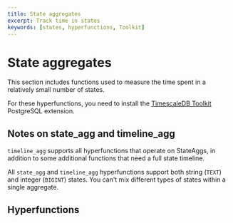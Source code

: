 ```yaml
---
title: State aggregates
excerpt: Track time in states
keywords: [states, hyperfunctions, Toolkit]
---
```


# State aggregates

This section includes functions used to measure the time spent in a relatively small number of states.

For these hyperfunctions, you need to install the [TimescaleDB Toolkit][install-toolkit] PostgreSQL extension.

## Notes on state_agg and timeline_agg

`timeline_agg` supports all hyperfunctions that operate on StateAggs, in addition
to some additional functions that need a full state timeline.

All `state_agg` and `timeline_agg` hyperfunctions support both string (`TEXT`) and integer (`BIGINT`) states. You can't mix different types of states within a single aggregate.

## Hyperfunctions

<hyperfunctionTable
    hyperfunctionFamily='state aggregates'
    includeExperimental
    sortByType
/>

[install-toolkit]: /timescaledb/:currentVersion:/how-to-guides/hyperfunctions/install-toolkit
